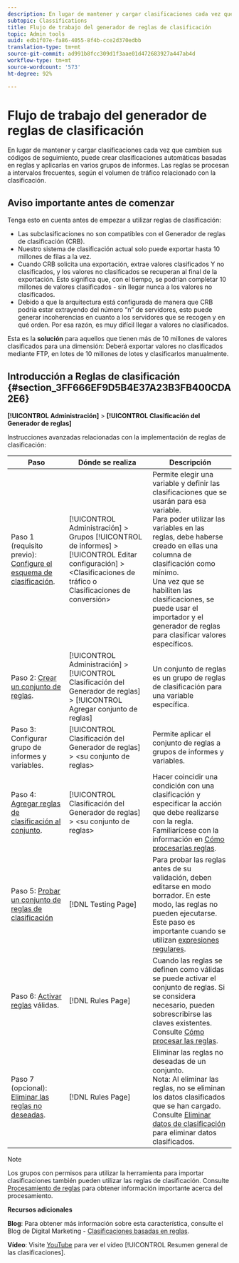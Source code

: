 ```yaml
---
description: En lugar de mantener y cargar clasificaciones cada vez que cambien sus códigos de seguimiento, puede crear clasificaciones automáticas basadas en reglas y aplicarlas en varios grupos de informes. Las reglas se procesan a intervalos frecuentes, según el volumen de tráfico relacionado con la clasificación.
subtopic: Classifications
title: Flujo de trabajo del generador de reglas de clasificación
topic: Admin tools
uuid: edb1f07e-fa86-4055-8f4b-cce2d370edbb
translation-type: tm+mt
source-git-commit: ad991b8fcc309d1f3aae01d472683927a447ab4d
workflow-type: tm+mt
source-wordcount: '573'
ht-degree: 92%

---
```



# Flujo de trabajo del generador de reglas de clasificación

En lugar de mantener y cargar clasificaciones cada vez que cambien sus códigos de seguimiento, puede crear clasificaciones automáticas basadas en reglas y aplicarlas en varios grupos de informes. Las reglas se procesan a intervalos frecuentes, según el volumen de tráfico relacionado con la clasificación.

## Aviso importante antes de comenzar

Tenga esto en cuenta antes de empezar a utilizar reglas de clasificación:

* Las subclasificaciones no son compatibles con el Generador de reglas de clasificación (CRB).
* Nuestro sistema de clasificación actual solo puede exportar hasta 10 millones de filas a la vez.
* Cuando CRB solicita una exportación, extrae valores clasificados Y no clasificados, y los valores no clasificados se recuperan al final de la exportación. Esto significa que, con el tiempo, se podrían completar 10 millones de valores clasificados - sin llegar nunca a los valores no clasificados.
* Debido a que la arquitectura está configurada de manera que CRB podría estar extrayendo del número “n” de servidores, esto puede generar incoherencias en cuanto a los servidores que se recogen y en qué orden. Por esa razón, es muy difícil llegar a valores no clasificados.

Esta es la **solución** para aquellos que tienen más de 10 millones de valores clasificados para una dimensión: Deberá exportar valores no clasificados mediante FTP, en lotes de 10 millones de lotes y clasificarlos manualmente.

## Introducción a Reglas de clasificación {#section_3FF666EF9D5B4E37A23B3FB400CDA2E6}

**[!UICONTROL Administración]** > **[!UICONTROL Clasificación del Generador de reglas]**

Instrucciones avanzadas relacionadas con la implementación de reglas de clasificación:

| Paso | Dónde se realiza | Descripción |
|--- |--- |--- |
| Paso 1 (requisito previo): [Configure el esquema de clasificación](https://docs.adobe.com/content/help/en/analytics/components/classifications/c-classifications.html). | [!UICONTROL Administración] > Grupos [!UICONTROL de informes] > [!UICONTROL Editar configuración] > &lt;Clasificaciones de tráfico o Clasificaciones de conversión> | Permite elegir una variable y definir las clasificaciones que se usarán para esa variable. <br>Para poder utilizar las variables en las reglas, debe haberse creado en ellas una columna de clasificación como mínimo.<br>Una vez que se habiliten las clasificaciones, se puede usar el importador y el generador de reglas para clasificar valores específicos. |
| Paso 2: [Crear un conjunto de reglas](/help/components/c-classifications2/crb/classification-rule-set.md). | [!UICONTROL Administración] > [!UICONTROL Clasificación del Generador de reglas] > [!UICONTROL Agregar conjunto de reglas] | Un conjunto de reglas es un grupo de reglas de clasificación para una variable específica. |
| Paso 3: Configurar grupo de informes y variables. | [!UICONTROL Clasificación del Generador de reglas] >  &lt;su conjunto de reglas> | Permite aplicar el conjunto de reglas a grupos de informes y variables. |
| Paso 4: [Agregar reglas de clasificación al conjunto](/help/components/c-classifications2/crb/classification-quickstart-rules.md). | [!UICONTROL Clasificación del Generador de reglas] >  &lt;su conjunto de reglas> | Hacer coincidir una condición con una clasificación y especificar la acción que debe realizarse con la regla.  Familiarícese con la información en [Cómo procesarlas reglas](/help/components/c-classifications2/crb/classification-quickstart-rules.md). |
| Paso 5: [Probar un conjunto de reglas de clasificación](/help/components/c-classifications2/crb/classification-quickstart-rules.md) | [!DNL Testing Page] | Para probar las reglas antes de su validación, deben editarse en modo borrador. En este modo, las reglas no pueden ejecutarse.<br>Este paso es importante cuando se utilizan [expresiones regulares](/help/components/c-classifications2/crb/classification-quickstart-rules.md). |
| Paso 6: [Activar reglas](/help/components/c-classifications2/crb/classification-rule-definitions.md) válidas. | [!DNL Rules Page] | Cuando las reglas se definen como válidas se puede activar el conjunto de reglas.  Si se considera necesario, pueden sobrescribirse las claves existentes. Consulte [Cómo procesar las reglas](/help/components/c-classifications2/crb/classification-quickstart-rules.md). |
| Paso 7 (opcional): [Eliminar las reglas no deseadas](/help/components/c-classifications2/crb/classification-rule-definitions.md). | [!DNL Rules Page] | Eliminar las reglas no deseadas de un conjunto.<br>Nota: Al eliminar las reglas, no se eliminan los datos clasificados que se han cargado.  Consulte [Eliminar datos de clasificación](/help/components/c-classifications2/c-classifications-importer/t-delete-classification-data.md) para eliminar datos clasificados. |

>[!NOTE]
>
>Los grupos con permisos para utilizar la herramienta para importar clasificaciones también pueden utilizar las reglas de clasificación. Consulte [Procesamiento de reglas](/help/components/c-classifications2/crb/classification-quickstart-rules.md) para obtener información importante acerca del procesamiento.

**Recursos adicionales**

**Blog**: Para obtener más información sobre esta característica, consulte el Blog de Digital Marketing - [Clasificaciones basadas en reglas](https://theblog.adobe.com/rule-based-classifications-part-1-making-classifications-easier/).

**Vídeo**: Visite [YouTube](https://www.youtube.com/watch?v=6laI5SBXY-I) para ver el vídeo [!UICONTROL Resumen general de las clasificaciones].
